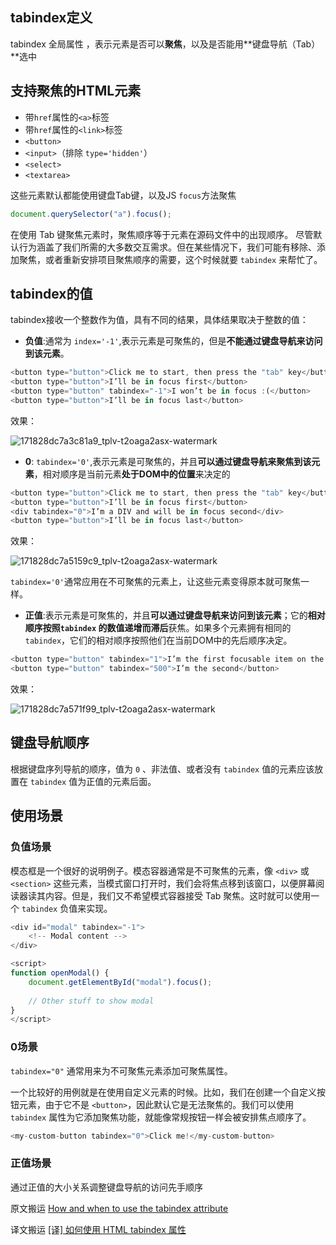 ## tabindex定义

tabindex 全局属性 ，表示元素是否可以**聚焦**，以及是否能用**键盘导航（Tab）**选中



## 支持聚焦的HTML元素

- 带`href`属性的`<a>`标签
- 带`href`属性的`<link>`标签
- `<button>`
- `<input>`（排除 `type='hidden'`）
- `<select>`
- `<textarea>`



这些元素默认都能使用键盘Tab键，以及JS `focus`方法聚焦

```js
document.querySelector("a").focus();
```



在使用 Tab 键聚焦元素时，聚焦顺序等于元素在源码文件中的出现顺序。 尽管默认行为涵盖了我们所需的大多数交互需求。但在某些情况下，我们可能有移除、添加聚焦，或者重新安排项目聚焦顺序的需要，这个时候就要 `tabindex` 来帮忙了。



## tabindex的值

tabindex接收一个整数作为值，具有不同的结果，具体结果取决于整数的值：



- **负值**:通常为 `index='-1'`,表示元素是可聚焦的，但是**不能通过键盘导航来访问到该元素**。

```js
<button type="button">Click me to start, then press the "tab" key</button>
<button type="button">I’ll be in focus first</button>
<button type="button" tabindex="-1">I won’t be in focus :(</button>
<button type="button">I’ll be in focus last</button>
```

效果：

![171828dc7a3c81a9_tplv-t2oaga2asx-watermark](C:\Users\13704\Desktop\171828dc7a3c81a9_tplv-t2oaga2asx-watermark.webp)



- **0**: `tabindex='0'`,表示元素是可聚焦的，并且**可以通过键盘导航来聚焦到该元素**，相对顺序是当前元素**处于DOM中的位置**来决定的

```js
<button type="button">Click me to start, then press the "tab" key</button>
<button type="button">I’ll be in focus first</button>
<div tabindex="0">I’m a DIV and will be in focus second</div>
<button type="button">I’ll be in focus last</button>
```

效果：

![171828dc7a5159c9_tplv-t2oaga2asx-watermark](C:\Users\13704\Desktop\171828dc7a5159c9_tplv-t2oaga2asx-watermark.webp)

`tabindex='0'`通常应用在不可聚焦的元素上，让这些元素变得原本就可聚焦一样。



- **正值**:表示元素是可聚焦的，并且**可以通过键盘导航来访问到该元素**；它的**相对顺序按照`tabindex` 的数值递增而滞后**获焦。如果多个元素拥有相同的 `tabindex`，它们的相对顺序按照他们在当前DOM中的先后顺序决定。

```js
<button type="button" tabindex="1">I’m the first focusable item on the page</button>
<button type="button" tabindex="500">I’m the second</button>
```

效果：

![171828dc7a571f99_tplv-t2oaga2asx-watermark](C:\Users\13704\Desktop\171828dc7a571f99_tplv-t2oaga2asx-watermark.webp)



## 键盘导航顺序

根据键盘序列导航的顺序，值为 `0` 、非法值、或者没有 `tabindex` 值的元素应该放置在 `tabindex` 值为正值的元素后面。



## 使用场景

### 负值场景

模态框是一个很好的说明例子。模态容器通常是不可聚焦的元素，像 `<div>` 或 `<section>` 这些元素，当模式窗口打开时，我们会将焦点移到该窗口，以便屏幕阅读器读其内容。但是，我们又不希望模式容器接受 Tab 聚焦。这时就可以使用一个 `tabindex` 负值来实现。

```js
<div id="modal" tabindex="-1">
    <!-- Modal content -->
</div>

<script>
function openModal() {
    document.getElementById("modal").focus();
    
    // Other stuff to show modal
}
</script>
```



### 0场景

`tabindex="0"` 通常用来为不可聚焦元素添加可聚焦属性。

一个比较好的用例就是在使用自定义元素的时候。比如，我们在创建一个自定义按钮元素，由于它不是 `<button>`，因此默认它是无法聚焦的。我们可以使用 `tabindex` 属性为它添加聚焦功能，就能像常规按钮一样会被安排焦点顺序了。

```js
<my-custom-button tabindex="0">Click me!</my-custom-button>
```



### 正值场景

通过正值的大小关系调整键盘导航的访问先手顺序



原文搬运 [How and when to use the tabindex attribute](https://bitsofco.de/how-and-when-to-use-the-tabindex-attribute/#fn-1)

译文搬运 [[译] 如何使用 HTML tabindex 属性](https://juejin.cn/post/6844904129408532487)